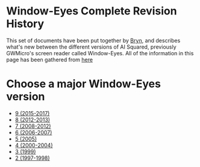 # Window-Eyes Complete Revision History
This set of documents have been put together by [Bryn](https://brynify.me), and describes what's new between the different versions of AI Squared, previously GWMicro's screen reader called Window-Eyes.
All of the information in this page has been gathered from [here](https://web.archive.org/web/20191230165951/http://www.gwmicro.com:80/Window-Eyes/Version_History/)

# Choose a major Window-Eyes version
* [9 (2015-2017)](9.html)
* [8 (2012-2013)](8.html)
* [7 (2008-2012)](7.html)
* [6 (2006-2007)](6.html)
* [5 (2005)](5.html)
* [4 (2000-2004)](4.html)
* [3 (1999)](3.html)
* [2 (1997-1998)](2.html)